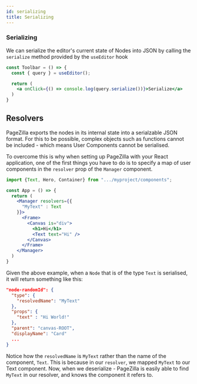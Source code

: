 ```yaml
---
id: serializing
title: Serializing
---
```


### Serializing
We can serialize the editor's current state of Nodes into JSON by calling the `serialize` method provided by the `useEditor` hook
```jsx
const Toolbar = () => {
  const { query } = useEditor();

  return (
    <a onClick={() => console.log(query.serialize())}>Serialize</a>
  )
}
```

## Resolvers
PageZilla exports the nodes in its internal state into a serialzable JSON format. For this to be possible, complex objects such as functions cannot be included - which means User Components cannot be serialised. 

To overcome this is why when setting up PageZilla with your React application, one of the first things you have to do is to specify a map of user components in the `resolver` prop of the `Manager` component.


```jsx
import {Text, Hero, Container} from ".../myproject/components";

const App = () => {
  return (
    <Manager resolvers={{
      "MyText" : Text
    }}>
      <Frame>
        <Canvas is="div">
          <h1>Hi</h1>
          <Text text="Hi" />
        </Canvas>
      </Frame>
    </Manager>
  )
}
```

Given the above example, when a `Node` that is of the type  `Text` is serialised, it will return something like this:
```json
"node-randomId": {
  "type": {
    "resolvedName": "MyText"
  },
  "props": {
    "text" : "Hi World!"
  },
  "parent": "canvas-ROOT",
  "displayName": "Card"
  ...
}
```
Notice how the `resolvedName` is `MyText` rather than the name of the component, `Text`. This is because in our `resolver`, we mapped `MyText` to our Text component. Now, when we deserialize - PageZilla is easily able to find `MyText` in our resolver, and knows the component it refers to.
